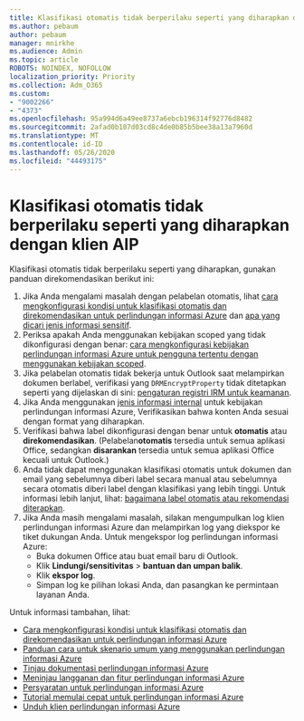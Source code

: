 ```yaml
---
title: Klasifikasi otomatis tidak berperilaku seperti yang diharapkan dengan klien AIP
ms.author: pebaum
author: pebaum
manager: mnirkhe
ms.audience: Admin
ms.topic: article
ROBOTS: NOINDEX, NOFOLLOW
localization_priority: Priority
ms.collection: Adm_O365
ms.custom:
- "9002266"
- "4373"
ms.openlocfilehash: 95a994d6a49ee8737a6ebcb196314f92776d8482
ms.sourcegitcommit: 2afad0b107d03cd8c4de0b85b5bee38a13a7960d
ms.translationtype: MT
ms.contentlocale: id-ID
ms.lasthandoff: 05/26/2020
ms.locfileid: "44493175"
---
```

# <a name="automatic-classification-not-behaving-as-expected-with-the-aip-client"></a>Klasifikasi otomatis tidak berperilaku seperti yang diharapkan dengan klien AIP

Klasifikasi otomatis tidak berperilaku seperti yang diharapkan, gunakan panduan direkomendasikan berikut ini:

1. Jika Anda mengalami masalah dengan pelabelan otomatis, lihat [cara mengkonfigurasi kondisi untuk klasifikasi otomatis dan direkomendasikan untuk perlindungan informasi Azure](https://docs.microsoft.com/azure/information-protection/configure-policy-classification) dan [apa yang dicari jenis informasi sensitif](https://docs.microsoft.com/office365/securitycompliance/what-the-sensitive-information-types-look-for).
2. Periksa apakah Anda menggunakan kebijakan scoped yang tidak dikonfigurasi dengan benar: [cara mengkonfigurasi kebijakan perlindungan informasi Azure untuk pengguna tertentu dengan menggunakan kebijakan scoped](https://docs.microsoft.com/azure/information-protection/configure-policy-scope).
3. Jika pelabelan otomatis tidak bekerja untuk Outlook saat melampirkan dokumen berlabel, verifikasi yang `DRMEncryptProperty` tidak ditetapkan seperti yang dijelaskan di sini: [pengaturan registri IRM untuk keamanan](https://docs.microsoft.com/deployoffice/security/protect-sensitive-messages-and-documents-by-using-irm-in-office#office-2016-irm-registry-key-options).
4. Jika Anda menggunakan [jenis informasi internal](https://support.office.com/article/What-the-sensitive-information-types-look-for-fd505979-76be-4d9f-b459-abef3fc9e86b) untuk kebijakan perlindungan informasi Azure, Verifikasikan bahwa konten Anda sesuai dengan format yang diharapkan.
5. Verifikasi bahwa label dikonfigurasi dengan benar untuk **otomatis** atau **direkomendasikan**. (Pelabelan**otomatis** tersedia untuk semua aplikasi Office, sedangkan **disarankan** tersedia untuk semua aplikasi Office kecuali untuk Outlook.)
6. Anda tidak dapat menggunakan klasifikasi otomatis untuk dokumen dan email yang sebelumnya diberi label secara manual atau sebelumnya secara otomatis diberi label dengan klasifikasi yang lebih tinggi.  Untuk informasi lebih lanjut, lihat: [bagaimana label otomatis atau rekomendasi diterapkan](https://docs.microsoft.com/azure/information-protection/configure-policy-classification#how-automatic-or-recommended-labels-are-applied).
7. Jika Anda masih mengalami masalah, silakan mengumpulkan log klien perlindungan informasi Azure dan melampirkan log yang diekspor ke tiket dukungan Anda. Untuk mengekspor log perlindungan informasi Azure:
    - Buka dokumen Office atau buat email baru di Outlook.
    - Klik **Lindungi/sensitivitas**  >  **bantuan dan umpan balik**.
    - Klik **ekspor log**.
    - Simpan log ke pilihan lokasi Anda, dan pasangkan ke permintaan layanan Anda.

Untuk informasi tambahan, lihat:

- [Cara mengkonfigurasi kondisi untuk klasifikasi otomatis dan direkomendasikan untuk perlindungan informasi Azure](https://docs.microsoft.com/azure/information-protection/configure-policy-classification)
- [Panduan cara untuk skenario umum yang menggunakan perlindungan informasi Azure](https://docs.microsoft.com/azure/information-protection/how-to-guides)
- [Tinjau dokumentasi perlindungan informasi Azure](https://docs.microsoft.com/azure/information-protection/what-is-information-protection)
- [Meninjau langganan dan fitur perlindungan informasi Azure](https://azure.microsoft.com/pricing/details/information-protection)
- [Persyaratan untuk perlindungan informasi Azure](https://docs.microsoft.com/azure/information-protection/get-started/requirements)
- [Tutorial memulai cepat untuk perlindungan informasi Azure](https://docs.microsoft.com/azure/information-protection/get-started/infoprotect-quick-start-tutorial)
- [Unduh klien perlindungan informasi Azure](https://www.microsoft.com/download/details.aspx?id=53018)
